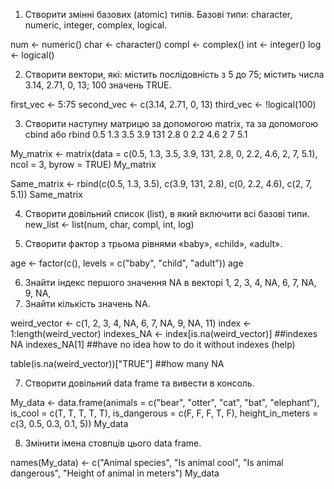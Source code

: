 1. Створити змінні базових (atomic) типів. Базові типи: character, numeric,
integer, complex, logical.

num <- numeric()
char <- character()
compl <- complex()
int <- integer()
log <- logical()

2. Створити вектори, які: містить послідовність з 5 до 75; містить числа 3.14,
2.71, 0, 13; 100 значень TRUE.

first_vec <- 5:75
second_vec <- c(3.14, 2.71, 0, 13)
third_vec <- !logical(100)

3. Створити наступну матрицю за допомогою matrix, та за допомогою cbind
або rbind
0.5 1.3 3.5
3.9 131 2.8
0 2.2 4.6
2 7 5.1

My_matrix <- matrix(data = c(0.5, 1.3, 3.5, 3.9, 131, 2.8, 0, 2.2, 4.6, 2, 7, 5.1), ncol = 3, byrow = TRUE)
My_matrix

Same_matrix <- rbind(c(0.5, 1.3, 3.5), c(3.9, 131, 2.8), c(0, 2.2, 4.6), c(2, 7, 5.1))
Same_matrix


4. Створити довільний список (list), в який включити всі базові типи.
new_list <- list(num, char, compl, int, log)

5. Створити фактор з трьома рівнями «baby», «child», «adult».

age <- factor(c(), levels = c("baby", "child", "adult"))
age

6. Знайти індекс першого значення NA в векторі 1, 2, 3, 4, NA, 6, 7, NA, 9, NA,
11. Знайти кількість значень NA.

weird_vector <- c(1, 2, 3, 4, NA, 6, 7, NA, 9, NA, 11)
index <- 1:length(weird_vector)
indexes_NA <- index[is.na(weird_vector)] ##indexes NA
indexes_NA[1] ##have no idea how to do it without indexes (help)

table(is.na(weird_vector))["TRUE"] ##how many NA

7. Створити довільний data frame та вивести в консоль.

My_data <- data.frame(animals = c("bear", "otter", "cat", "bat", "elephant"), is_cool = c(T, T, T, T, T),
                      is_dangerous = c(F, F, F, T, F), height_in_meters = c(3, 0.5, 0.3, 0.1, 5))
My_data

8. Змінити імена стовпців цього data frame.

names(My_data) <- c("Animal species", "Is animal cool", "Is animal dangerous", "Height of animal in meters")
My_data
